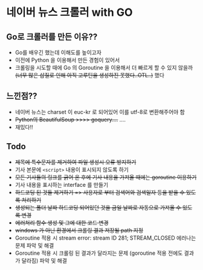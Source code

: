 네이버 뉴스 크롤러 with GO  
=============================

## Go로 크롤러를 만든 이유??  

* Go를 배우긴 했는데 이해도를 높이고자  
* 이전에 Python 을 이용해서 만든 경험이 있어서  
* 크롤링을 시도할 때에 Go 의 Goroutine 을 이용해서 더 빠르게 할 수 있지 않을까   
    ~~(너무 많은 삽질로 인해 아직 고루틴을 생성하진 못했다..OTL..)~~ 했다


## 느낀점??  

* 네이버 뉴스는 charset 이 euc-kr 로 되어있어 이를 utf-8로 변환해주어야 함  
* ~~Python의 BeautifulSoup >>>> goquery....~~ ....  
* 재밌다!!

## Todo  

* ~~제목에 특수문자를 제거하여 파일 생성시 오류 방지하기~~
* 기사 본문에 `<script>` 내용이 표시되지 않도록 하기
* ~~모든 기사들의 링크를 긁어 온 후에 기사 내용을 가져올 때에는 goroutine 이용하기~~
* 기사 내용을 표시하는 interface 를 만들기
* ~~하드코딩 된 것들 제거하기 => 사용자로 부터 검색어와 검색일자 등을 받을 수 있도록 처리하기~~
* ~~생성되는 폴더 날짜 하드코딩 되어있던 것을 금일 날짜로 자동으로 가져올 수 있도록 변경~~
* ~~에러처리 함수 생성 및 그에 대한 코드 변경~~
* ~~windows 가 아닌 환경에서 크롤링 결과 저장될 path 지정~~
* Goroutine 적용 시 stream error: stream ID 281; STREAM_CLOSED 에러나는 문제 파악 및 해결
* Goroutine 적용 시 크롤링 된 결과가 달라지는 문제 (goroutine 적용 전에도 결과가 달라짐) 파악 및 해결
